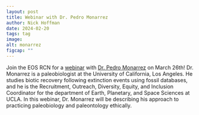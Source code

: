 ```yaml
---
layout: post
title: Webinar with Dr. Pedro Monarrez
author: Nick Hoffman
date: 2024-02-20
tags: tag
image: 
alt: monarrez
figcap: ""
---
```




<div class="text-box-main">
<p> Join the EOS RCN for a <a href="https://arizona.zoom.us/meeting/register/tZ0sd-mtpz4rGdxpjJjb5tg8ES0klNduxDGi#/registration">webinar</a> with <a href="https://www.pmmonarrez.com/">Dr. Pedro Monarrez</a> on March 26th! 
Dr. Monarrez is a paleobiologist at the University of California, Los Angeles. He studies biotic recovery following extinction events using fossil databases, and he is the Recruitment, Outreach, Diversity, Equity, and Inclusion Coordinator 
  for the department of Earth, Planetary, and Space Sciences at UCLA.
In this webinar, Dr. Monarrez will be describing his approach to practicing paleobiology and paleontology ethically.</p>
  </div>
